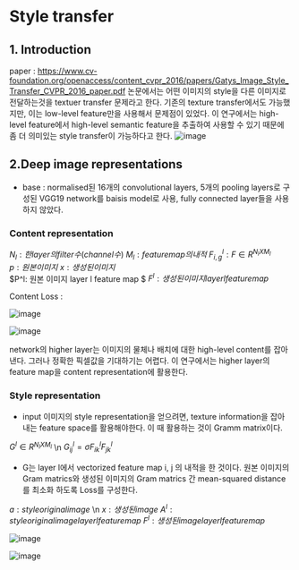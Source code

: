 # Style transfer

## 1. Introduction
 paper : https://www.cv-foundation.org/openaccess/content_cvpr_2016/papers/Gatys_Image_Style_Transfer_CVPR_2016_paper.pdf
 논문에서는 어떤 이미지의 style을 다른 이미지로 전달하는것을 textuer transfer 문제라고 한다.
 기존의 texture transfer에서도 가능했지만, 이는 low-level feature만을 사용해서 문제점이 있었다.
 이 연구에서는 high-level feature에서 high-level semantic feature을 추출하여 사용할 수 있기 때문에 좀 더 의미있는 style transfer이 가능하다고 한다.
 ![image](https://user-images.githubusercontent.com/102507688/185020424-a3dfb0a1-a830-4cec-a1ab-8b9c1ca5f537.png)

## 2.Deep image representations
  * base : normalised된 16개의 convolutional layers, 5개의 pooling layers로 구성된 VGG19 network를 baisis model로 사용, fully connected layer들을 사용하지 않았다.
  
  ### Content representation
   $N_l : 한 layer의 filter 수(channel 수)$ 
   $M_l : feature map의 내적$ 
   $F^l_{i,g} : F \in R^{N_lXM_l}$  
   $p : 원본 이미지$
   $x : 생성된 이미지$   
   $P^l: 원본 이미지 layer l feature map $
   $F^l : 생성된 이미지 layer l feature map$
 
 
 Content Loss : 
 
 ![image](https://user-images.githubusercontent.com/102507688/185025370-7d4d1b91-47ea-4185-830b-a19f23f0683f.png)
 
 
 ![image](https://user-images.githubusercontent.com/102507688/185032861-b5f1ee9b-5f13-4ea6-b130-6598f049b9c1.png)

 network의 higher layer는 이미지의 물체나 배치에 대한 high-level content를 잡아낸다. 그러나 정확한 픽셀값을 기대하기는 어렵다.
 이 연구에서는 higher layer의 feature map을 content representation에 활용한다.
 
 ### Style representation
 * input 이미지의 style representation을 얻으려면, texture information을 잡아내는 feature space를 활용해야한다.
 이 때 활용하는 것이 Gramm matrix이다.
 
 $G^l \in R^{N_lXM_l}$
 \n
 $G^l_{ij} = \sigma F^l_{ik}F^l_{jk}$
 
 
 * G는 layer l에서 vectorized feature map i, j 의 내적을 한 것이다.
 원본 이미지의 Gram matrics와 생성된 이미지의 Gram matrics 간 mean-squared distance를 최소화 하도록 Loss를 구성한다.
 
$a : style original image$
\n
$x : 생성된 image$
$A^l : style original image layer l feature map$
$F^l : 생성된 image layer l feature map$

![image](https://user-images.githubusercontent.com/102507688/185036722-2254f37f-1a7f-4de8-ae54-0180f0266af3.png)


![image](https://user-images.githubusercontent.com/102507688/185036763-0e56b1c0-5892-489f-a057-dca43e15273c.png)

